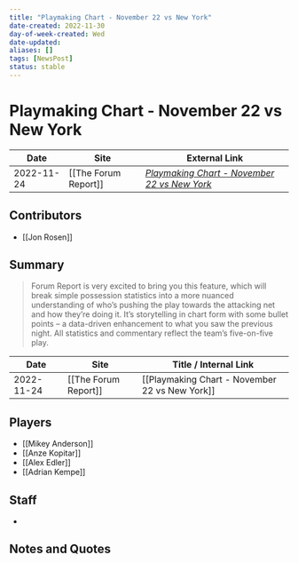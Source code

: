 ```yaml
---
title: "Playmaking Chart - November 22 vs New York"
date-created: 2022-11-30
day-of-week-created: Wed
date-updated: 
aliases: []
tags: [NewsPost]
status: stable
---
```


# Playmaking Chart - November 22 vs New York

| Date       | Site                 | External Link                                                                                                        |
| ---------- | -------------------- | -------------------------------------------------------------------------------------------------------------------- |
| 2022-11-24 | [[The Forum Report]] | [*Playmaking Chart - November 22 vs New York*](https://theforumreport.com/playmaking-chart-november-22-vs-new-york/) |

## Contributors
- [[Jon Rosen]]

## Summary
> Forum Report is very excited to bring you this feature, which will break simple possession statistics into a more nuanced understanding of who’s pushing the play towards the attacking net and how they’re doing it. It’s storytelling in chart form with some bullet points – a data-driven enhancement to what you saw the previous night. All statistics and commentary reflect the team’s five-on-five play.

| Date       | Site                 | Title / Internal Link                          |
| ---------- | -------------------- | ---------------------------------------------- |
| 2022-11-24 | [[The Forum Report]] | [[Playmaking Chart - November 22 vs New York]] |

## Players
- [[Mikey Anderson]]
- [[Anze Kopitar]]
- [[Alex Edler]]
- [[Adrian Kempe]]

## Staff
- 

## Notes and Quotes
> 

